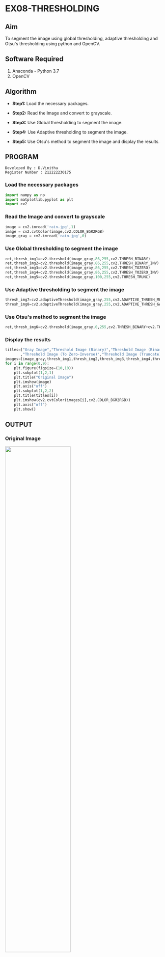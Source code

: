 # EX08-THRESHOLDING
## Aim
To segment the image using global thresholding, adaptive thresholding and Otsu's thresholding using python and OpenCV.

## Software Required
1. Anaconda - Python 3.7
2. OpenCV

## Algorithm

- **Step1:** Load the necessary packages.

- **Step2:** Read the Image and convert to grayscale.

- **Step3:** Use Global thresholding to segment the image.

- **Step4:** Use Adaptive thresholding to segment the image.

- **Step5:** Use Otsu's method to segment the image and display the results.

## PROGRAM
```
Developed By : D.Vinitha
Register Number : 212222230175
```

### Load the necessary packages

```python
import numpy as np
import matplotlib.pyplot as plt
import cv2
```

### Read the Image and convert to grayscale

```python
image = cv2.imread('rain.jpg',1)
image = cv2.cvtColor(image,cv2.COLOR_BGR2RGB)
image_gray = cv2.imread('rain.jpg',0)
```

### Use Global thresholding to segment the image

```python
ret,thresh_img1=cv2.threshold(image_gray,86,255,cv2.THRESH_BINARY)
ret,thresh_img2=cv2.threshold(image_gray,86,255,cv2.THRESH_BINARY_INV)
ret,thresh_img3=cv2.threshold(image_gray,86,255,cv2.THRESH_TOZERO)
ret,thresh_img4=cv2.threshold(image_gray,86,255,cv2.THRESH_TOZERO_INV)
ret,thresh_img5=cv2.threshold(image_gray,100,255,cv2.THRESH_TRUNC)
```

### Use Adaptive thresholding to segment the image

```python
thresh_img7=cv2.adaptiveThreshold(image_gray,255,cv2.ADAPTIVE_THRESH_MEAN_C,cv2.THRESH_BINARY,11,2)
thresh_img8=cv2.adaptiveThreshold(image_gray,255,cv2.ADAPTIVE_THRESH_GAUSSIAN_C,cv2.THRESH_BINARY,11,2)
```

### Use Otsu's method to segment the image 

```python
ret,thresh_img6=cv2.threshold(image_gray,0,255,cv2.THRESH_BINARY+cv2.THRESH_OTSU)
```

### Display the results

```python
titles=["Gray Image","Threshold Image (Binary)","Threshold Image (Binary Inverse)","Threshold Image (To Zero)"
       ,"Threshold Image (To Zero-Inverse)","Threshold Image (Truncate)","Otsu","Adaptive Threshold (Mean)","Adaptive Threshold (Gaussian)"]
images=[image_gray,thresh_img1,thresh_img2,thresh_img3,thresh_img4,thresh_img5,thresh_img6,thresh_img7,thresh_img8]
for i in range(0,9):
    plt.figure(figsize=(10,10))
    plt.subplot(1,2,1)
    plt.title("Original Image")
    plt.imshow(image)
    plt.axis("off")
    plt.subplot(1,2,2)
    plt.title(titles[i])
    plt.imshow(cv2.cvtColor(images[i],cv2.COLOR_BGR2RGB))
    plt.axis("off")
    plt.show()
```

## OUTPUT

### Original Image
<img src="https://github.com/Janarthanan2/DIP_EX08_Thresholding/assets/119393515/f35cdd69-7db6-43ae-8aa8-3c977a98c920" width=65%>

### Global Thresholding

<img src="https://github.com/Janarthanan2/DIP_EX08_Thresholding/assets/119393515/186a14ec-4a22-45c6-8cf5-655bda466caf" width=65%>
<img src="https://github.com/Janarthanan2/DIP_EX08_Thresholding/assets/119393515/ab9e27fe-ba35-4fce-9891-a047015a8fb4" width=65%>
<img src="https://github.com/Janarthanan2/DIP_EX08_Thresholding/assets/119393515/531e8f12-8dca-4120-8490-8b03df0d855e" width=65%>
<img src="https://github.com/Janarthanan2/DIP_EX08_Thresholding/assets/119393515/e1b826e0-f03f-4be1-8e25-0642997e7a68" width=65%>
<img src="https://github.com/Janarthanan2/DIP_EX08_Thresholding/assets/119393515/97d684a0-d794-415c-a19d-f66b36e21e01" width=65%>


### Adaptive Thresholding
<img src="https://github.com/Janarthanan2/DIP_EX08_Thresholding/assets/119393515/4a20ed99-c787-4014-a635-fec563535259" width=65%>
<img src="https://github.com/Janarthanan2/DIP_EX08_Thresholding/assets/119393515/5ee982c3-6251-458e-b172-2a20d62583a8" width=65%>


### Optimum Global Thesholding using Otsu's Method
<img src="https://github.com/Janarthanan2/DIP_EX08_Thresholding/assets/119393515/8bd75d77-7202-471c-a3e4-ce0fdfe0e31e" width=65%>


## Result
Thus the images are segmented using global thresholding, adaptive thresholding and optimum global thresholding using python and OpenCV.

